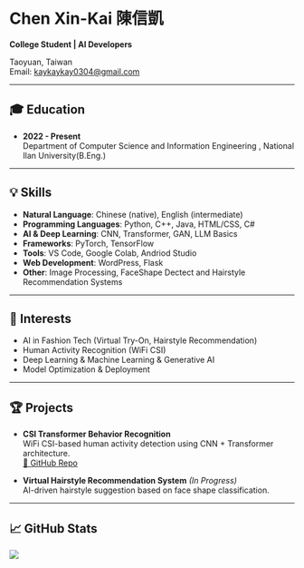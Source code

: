 # Chen Xin-Kai 陳信凱

**College Student | AI Developers**

Taoyuan, Taiwan  
Email: kaykaykay0304@gmail.com

---

## 🎓 Education
- **2022 - Present**  
  Department of Computer Science and Information Engineering , National Ilan University(B.Eng.)

---

## 💡 Skills
- **Natural Language**: Chinese (native), English (intermediate)
- **Programming Languages**: Python, C++, Java, HTML/CSS, C#
- **AI & Deep Learning**: CNN, Transformer, GAN, LLM Basics
- **Frameworks**: PyTorch, TensorFlow
- **Tools**: VS Code, Google Colab, Andriod Studio
- **Web Development**: WordPress, Flask 
- **Other**: Image Processing, FaceShape Dectect and Hairstyle Recommendation Systems

---

## 🎯 Interests
- AI in Fashion Tech (Virtual Try-On, Hairstyle Recommendation)
- Human Activity Recognition (WiFi CSI)
- Deep Learning & Machine Learning & Generative AI
- Model Optimization & Deployment

---

## 🏆 Projects
- **CSI Transformer Behavior Recognition**  
  WiFi CSI-based human activity detection using CNN + Transformer architecture.  
  [🔗 GitHub Repo](https://github.com/chenxinkai0304/CSI_Transformer_PredictModel)

- **Virtual Hairstyle Recommendation System** *(In Progress)*  
  AI-driven hairstyle suggestion based on face shape classification.

---

## 📈 GitHub Stats
<p align="left">
  <img src="https://github-readme-stats.vercel.app/api?username=chenxinkai0304&show_icons=true&theme=default" />
</p>
